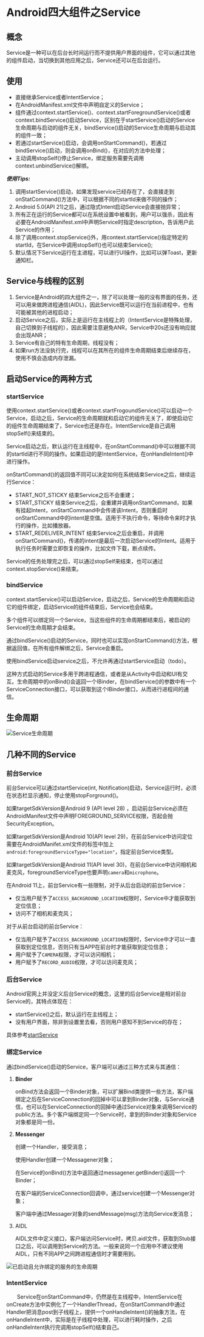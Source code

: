 # Android四大组件之Service

## 概念

Service是一种可以在后台长时间运行而不提供用户界面的组件，它可以通过其他的组件启动，当切换到其他应用之后，Service还可以在后台运行。

## 使用

- 直接继承Service或者IntentService；
- 在AndroidManifest.xml文件中声明自定义的Service；
- 组件通过context.startService()、context.startForegroundService()或者context.bindService()启动Service，区别在于startService()启动的Service生命周期与启动的组件无关，bindService()启动的Service生命周期与启动其的组件一致；
- 若通过startService()启动，会调用onStartCommand()，若通过bindService()启动，则会调用onBind()，在对应的方法中处理；
- 主动调用stopSelf()停止Service，绑定服务需要先调用context.unbindService()解绑。

***使用Tips:***

1. 调用startService()启动，如果发现service已经存在了，会直接走到onStatCommand()方法中，可以根据不同的startId来做不同的操作；
2. Android 5.0(API 21)之后，通过隐式Intent启动Service会直接抛异常；
3. 所有正在运行的Service都可以在系统设置中被看到，用户可以强杀，因此有必要在AndroidManifest.xml中声明Service时指定description，告诉用户此Service的作用；
4. 除了调用context.stopService()外，用context.startService()指定特定的startId，在Service中调用stopSelf()也可以结束Service();
5. 默认情况下Service运行在主进程，可以进行UI操作，比如可以弹Toast，更新通知栏。

## Service与线程的区别

1. Service是Android的四大组件之一，除了可以处理一般的没有界面的任务，还可以用来做跨进程通信(AIDL)，因此Service既可以运行在当前进程中，也有可能被其他的进程启动；
2. 启动Service之后，实际上是运行在主线程上的（IntentService是特殊处理，自己切换到子线程的），因此需要注意避免ANR，Service中20s还没有响应就会出现ANR；
3. Service有自己的特有生命周期，线程没有；
4. 如果run方法没执行完，线程可以在其所在的组件生命周期结束后继续存在，使用不慎会造成内存泄漏。

## 启动Service的两种方式

### startService

使用context.startService()或者context.startFrogoundService()可以启动一个Service，启动之后，Service的生命周期就和启动它的组件无关了，即使启动它的组件生命周期结束了，Service也还是存在。IntentService是自己调用stopSelf()来结束的。

Service启动之后，默认运行在主线程中，在onStartCommand()中可以根据不同的startId进行不同的操作。如果启动的是IntentService，在onHandleIntent()中进行操作。

onStartCommand()的返回值不同可以决定如何在系统结束Service之后，继续运行Service：

- START_NOT_STICKY  结束Service之后不会重建；
- START_STICKY  结束Service之后，会重建并调用onStartCommand，如果有挂起Intent，onStartCommand中会传递该Intent，否则重启时onStartCommand中的intent是空值。适用于不执行命令，等待命令来时才执行的操作，比如播放器。
- START_REDELIVER_INTENT  结束Service之后会重启，并调用onStartCommand()，传递的intent是最后一次启动Service的Intent。适用于执行任务时需要立即恢复的操作，比如文件下载，断点续传。

Service的任务处理完之后，可以通过stopSelf来结束，也可以通过context.stopService()来结束。

### bindService

context.startService()可以启动Service，启动之后，Service的生命周期和启动它的组件绑定，启动Service的组件结束后，Service也会结束。

多个组件可以绑定同一个Service，当这些组件的生命周期都结束后，被启动的Service的生命周期才会结束。

通过bindService()启动的Service，同时也可以实现onStartCommand()方法，根据返回值，在所有组件解绑之后，Service会重启。

使用bindService启动service之后，不允许再通过startService启动（todo）。

这种方式启动的Service多用于跨进程通信，或者是从Activity中启动和UI有交互。生命周期中的onBind()会返回一个IBinder，在bindService()的参数中有一个ServiceConnection接口，可以获取到这个IBinder接口，从而进行进程间的通信。

## 生命周期

![Service生命周期](../../img/service_lifecycle.png)

## 几种不同的Service

### 前台Service

前台Service可以通过startService(int, Notification)启动，Service运行时，必须在状态栏显示通知，停止使用stopForground()。

如果targetSdkVersion是Android 9 (API level 28) ，启动前台Service必须在AndroidManifest文件中声明FOREGROUND_SERVICE权限，否起会抛SecurityException。

如果targetSdkVersion是Android 10(API level 29)，在前台Service中访问定位需要在AndroidManifet.xml文件的<service>标签中加上`android:foregroundServiceType="location"`，指定前台Service类型。

如果targetSdkVersion是Android 11(API level 30)，在前台Service中访问相机和麦克风，foregroundServiceType也要声明`camera`和`microphone`。

在Android 11上，前台Service有一些限制，对于从后台启动的前台Service：

- 仅当用户赋予了`ACCESS_BACKGROUND_LOCATION`权限时，Service中才能获取到定位信息；
- 访问不了相机和麦克风；

对于从前台启动的前台Service：

- 仅当用户赋予了`ACCESS_BACKGROUND_LOCATION`权限时，Service中才可以一直获取到定位信息，否则只有当APP在前台时才能获取到定位信息；
- 用户赋予了`CAMERA`权限，才可以访问相机；
- 用户赋予了`RECORD_AUDIO`权限，才可以访问麦克风；

### 后台Service

Android官网上并没定义后台Service的概念，这里的后台Service是相对前台Service的，其特点体现在：

- startService()之后，默认运行在主线程上；
- 没有用户界面，除非到设置里去看，否则用户感知不到Service的存在；

具体参考[startService](#starService)

### 绑定Service

通过bindService()启动的Service，客户端可以通过三种方式来与其通信：

1. **Binder**  

    onBind方法会返回一个Binder对象，可以扩展Bind类提供一些方法，客户端绑定之后在ServiceConnection的回掉中可以拿到Binder对象，与Service通信，也可以在ServiceConnection的回掉中通过Service对象来调用Service的public方法。多个客户端绑定同一个Service时，拿到的Binder对象和Service对象都是同一份。

2. **Messenger**  

    创建一个Handler，接受消息；

    使用Handler创建一个Messagener对象；

    在Service的onBind()方法中返回通过messagener.getBinder()返回一个Binder；

    在客户端的ServiceConnection回调中，通过service创建一个Messenger对象；

    客户端中通过Messager对象的sendMessage(msg)方法向Service发消息；

3. AIDL

    AIDL文件中定义接口，客户端访问Service时，拷贝.aidl文件，获取到Stub接口之后，可以调用到Service的方法。一般来说同一个应用中不建议使用AIDL，只有不同APP之间跨进程通信时才需要用到。

   


![已启动且允许绑定的服务的生命周期](../../img/service_binding_tree_lifecycle.png)

### IntentService

&#8195;&#8195;Service在onStartCommand中，仍然是在主线程中，IntentService在onCreate方法中实例化了一个HandlerThread，在onStartCommand中通过Handler把消息post到子线程上，提供一个onHandleIntent()的抽象方法，在onHandleIntent中，实际是在子线程中处理，可以进行耗时操作，之后onHandleIntent执行完调用stopSelf()结束自己。

